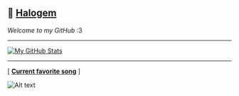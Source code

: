 ## 🦊 <a href="https://github.com/teenyPaws">Halogem</a>
*Welcome to my GitHub* :3

---
[![My GitHub Stats](https://github-readme-stats.vercel.app/api/?username=teenyPaws&count_private=true&theme=tokyonight&showicons=true)]()

<!--[![My GitHub Language Stats](https://github-readme-stats.vercel.app/api/top-langs/?username=teenyPaws&langs_count=5&theme=tokyonight)]()-->
---
[ <a href="https://open.spotify.com/track/7g3MdW9vvunaniaNq4C8Fe?si=1de0d34738ad41b2" target="_blank"><b>Current favorite song</b></a> ]

![Alt text](https://spotify-recently-played-readme.vercel.app/api?user=xo4ihagg93989fq1n7pltgjzo)
